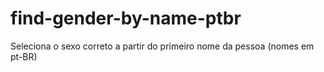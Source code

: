 # find-gender-by-name-ptbr
Seleciona o sexo correto a partir do primeiro nome da pessoa (nomes em pt-BR)
